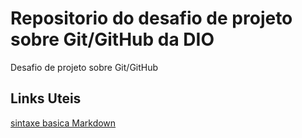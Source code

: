 # Repositorio do desafio de projeto sobre Git/GitHub da DIO
Desafio de projeto sobre Git/GitHub

## Links Uteis
[sintaxe basica Markdown](https://www.markdownguide.org/basic-syntax/)
